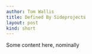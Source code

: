 ```yaml
---
author: Tom Wallis
title: Defined By Sideprojects
layout: post
kind: short
---
```


Some content here, nominally
